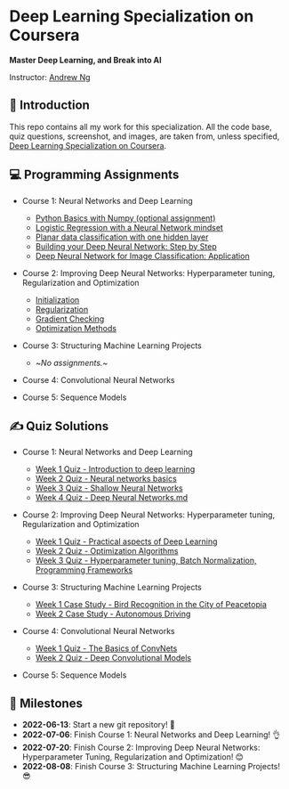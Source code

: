 # Deep Learning Specialization on Coursera

**Master Deep Learning, and Break into AI**

Instructor: [Andrew Ng](http://www.andrewng.org/)


## 👋 Introduction

This repo contains all my work for this specialization. All the code base, quiz questions, screenshot, and images, are taken from, unless specified, [Deep Learning Specialization on Coursera](https://www.coursera.org/specializations/deep-learning).


## 💻 Programming Assignments

- Course 1: Neural Networks and Deep Learning

  - [Python Basics with Numpy (optional assignment)](https://github.com/leechanwoo-kor/coursera/blob/main/deep-learning-specialization/course-1-neural-networks-and-deep-learning/Python_Basics_with_Numpy.ipynb)
  - [Logistic Regression with a Neural Network mindset](https://github.com/leechanwoo-kor/coursera/blob/main/deep-learning-specialization/course-1-neural-networks-and-deep-learning/Logistic_Regression_with_a_Neural_Network_mindset.ipynb)
  - [Planar data classification with one hidden layer](https://github.com/leechanwoo-kor/coursera/blob/main/deep-learning-specialization/course-1-neural-networks-and-deep-learning/Planar_data_classification_with_one_hidden_layer.ipynb)
  - [Building your Deep Neural Network: Step by Step](https://github.com/leechanwoo-kor/coursera/blob/main/deep-learning-specialization/course-1-neural-networks-and-deep-learning/Building_your_Deep_Neural_Network_Step_by_Step.ipynb)
  - [Deep Neural Network for Image Classification: Application](https://github.com/leechanwoo-kor/coursera/blob/main/deep-learning-specialization/course-1-neural-networks-and-deep-learning/Deep%20Neural%20Network%20-%20Application.ipynb)

- Course 2: Improving Deep Neural Networks: Hyperparameter tuning, Regularization and Optimization

  - [Initialization](https://github.com/leechanwoo-kor/coursera/blob/main/deep-learning-specialization/course-2-deep-neural-network/Initialization.ipynb)
  - [Regularization](https://github.com/leechanwoo-kor/coursera/blob/main/deep-learning-specialization/course-2-deep-neural-network/Regularization.ipynb)
  - [Gradient Checking](https://github.com/leechanwoo-kor/coursera/blob/main/deep-learning-specialization/course-2-deep-neural-network/Gradient_Checking.ipynb)
  - [Optimization Methods](https://github.com/leechanwoo-kor/coursera/blob/main/deep-learning-specialization/course-2-deep-neural-network/Optimization_methods.ipynb)

- Course 3: Structuring Machine Learning Projects

  - ~*No assignments.*~

- Course 4: Convolutional Neural Networks
  
- Course 5: Sequence Models


## ✍ Quiz Solutions

- Course 1: Neural Networks and Deep Learning

  - [Week 1 Quiz - Introduction to deep learning](https://github.com/leechanwoo-kor/coursera/blob/main/deep-learning-specialization/week-1-neural-networks-and-deep-learning/Week%201%20Quiz%20-%20Introduction%20to%20deep%20learning.md)
  - [Week 2 Quiz - Neural networks basics](https://github.com/leechanwoo-kor/coursera/blob/main/deep-learning-specialization/course-1-neural-networks-and-deep-learning/Week%202%20Quiz%20-%20Neural%20networks%20basics.md)
  - [Week 3 Quiz - Shallow Neural Networks](https://github.com/leechanwoo-kor/coursera/blob/main/deep-learning-specialization/course-1-neural-networks-and-deep-learning/Week%203%20Quiz%20-%20Shallow%20Neural%20Networks.md)
  - [Week 4 Quiz - Deep Neural Networks.md](https://github.com/leechanwoo-kor/coursera/blob/main/deep-learning-specialization/course-1-neural-networks-and-deep-learning/Week%204%20Quiz%20-%20Deep%20Neural%20Networks.md)

- Course 2: Improving Deep Neural Networks: Hyperparameter tuning, Regularization and Optimization

  - [Week 1 Quiz - Practical aspects of Deep Learning](https://github.com/leechanwoo-kor/coursera/blob/main/deep-learning-specialization/course-2-deep-neural-network/Week%201%20Quiz%20-%20Practical%20aspects%20of%20Deep%20Learning.md)
  - [Week 2 Quiz - Optimization Algorithms](https://github.com/leechanwoo-kor/coursera/blob/main/deep-learning-specialization/course-2-deep-neural-network/Week%202%20Quiz%20-%20Optimization%20Algorithms.md)
  - [Week 3 Quiz - Hyperparameter tuning, Batch Normalization, Programming Frameworks](https://github.com/leechanwoo-kor/coursera/blob/main/deep-learning-specialization/course-2-deep-neural-network/Week%203%20Quiz%20-%20Hyperparameter%20tuning%2C%20Batch%20Normalization%2C%20Programming%20Frameworks.md)

- Course 3: Structuring Machine Learning Projects

  - [Week 1 Case Study - Bird Recognition in the City of Peacetopia](https://github.com/leechanwoo-kor/coursera/blob/main/deep-learning-specialization/course-3-structuring-machine-learning-projects/Week%201%20Case%20Study%20-%20Bird%20Recognition%20in%20the%20City%20of%20Peacetopia.md)
  - [Week 2 Case Study - Autonomous Driving](https://github.com/leechanwoo-kor/coursera/blob/main/deep-learning-specialization/course-3-structuring-machine-learning-projects/Week%202%20Case%20Study%20-%20Autonomous%20Driving.md)

- Course 4: Convolutional Neural Networks
  
  - [Week 1 Quiz - The Basics of ConvNets](https://github.com/leechanwoo-kor/coursera/blob/main/deep-learning-specialization/course-4-convolutional-neural-network/Week%201%20Quiz%20-%20The%20Basics%20of%20ConvNets.md)
  - [Week 2 Quiz - Deep Convolutional Models](https://github.com/leechanwoo-kor/coursera/blob/main/deep-learning-specialization/course-4-convolutional-neural-network/Week%202%20Quiz%20-%20Deep%20Convolutional%20Models.md)
  
- Course 5: Sequence Models


## 📍 Milestones

  - **2022-06-13**: Start a new git repository! 👻
  - **2022-07-06**: Finish Course 1: Neural Networks and Deep Learning! 👌
  - **2022-07-20**: Finish Course 2: Improving Deep Neural Networks: Hyperparameter Tuning, Regularization and Optimization! 😊
  - **2022-08-08**: Finish Course 3: Structuring Machine Learning Projects! 😎
